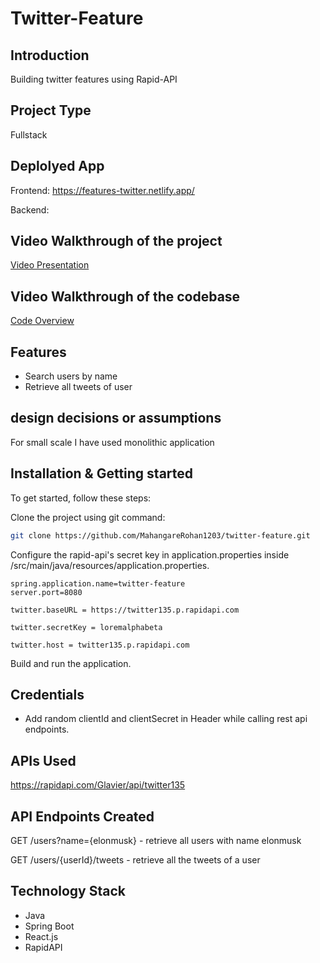 # Twitter-Feature

## Introduction

Building twitter features using Rapid-API

## Project Type

Fullstack

## Deplolyed App

Frontend: https://features-twitter.netlify.app/

Backend: 

## Video Walkthrough of the project

[Video Presentation](https://drive.google.com/file/d/1nx8ss4NPe70536TM9g2haqCuT7Q7rRse/view?usp=sharing)

## Video Walkthrough of the codebase

[Code Overview](https://drive.google.com/file/d/1M8SdIFilSlCStuXvmKw20FW6sYsJgaNa/view?usp=drive_link)

## Features

- Search users by name
- Retrieve all tweets of user

## design decisions or assumptions
For small scale I have used monolithic application

## Installation & Getting started

To get started, follow these steps:

Clone the project using git command:

```bash
git clone https://github.com/MahangareRohan1203/twitter-feature.git
```

Configure the rapid-api's secret key in application.properties inside /src/main/java/resources/application.properties.

```
spring.application.name=twitter-feature
server.port=8080

twitter.baseURL = https://twitter135.p.rapidapi.com

twitter.secretKey = loremalphabeta

twitter.host = twitter135.p.rapidapi.com
```

Build and run the application.

## Credentials

- Add random clientId and clientSecret in Header while calling rest api endpoints.

## APIs Used

https://rapidapi.com/Glavier/api/twitter135

## API Endpoints Created

GET /users?name={elonmusk} - retrieve all users with name elonmusk

GET /users/{userId}/tweets - retrieve all the tweets of a user

## Technology Stack

- Java
- Spring Boot
- React.js
- RapidAPI
